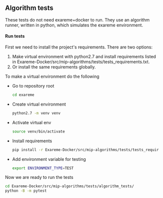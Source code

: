 ## Algorithm tests

These tests do not need exareme+docker to run. They use an algorithm runner, 
written in python, which simulates the exareme environment. 

#### Run tests
First we need to install the project's requirements.
There are two options:
1. Make virtual environment with python2.7 and install 
    requirements listed in Exareme-Docker/src/mip-algorithms/tests/tests_requirements.txt.
2. Or install the same requirements globally.

To make a virtual environment do the following
- Go to repository root
    ```bash
    cd exareme
    ```
- Create virtual environment
    ```bash
    python2.7 -m venv venv
    ```  
- Activate virtual env
    ```bash
    source venv/bin/activate
    ```
- Install requirements
    ```bash
    pip install -r Exareme-Docker/src/mip-algorithms/tests/tests_requirements.txt
    ```
- Add environment variable for testing
    ```bash
    export ENVIRONMENT_TYPE=TEST
    ```

Now we are ready to run the tests
```bash
cd Exareme-Docker/src/mip-algorithms/tests/algorithm_tests/
python -B -m pytest
```